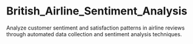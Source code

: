 # British_Airline_Sentiment_Analysis
 Analyze customer sentiment and satisfaction patterns in airline reviews through automated data collection and sentiment analysis techniques.
